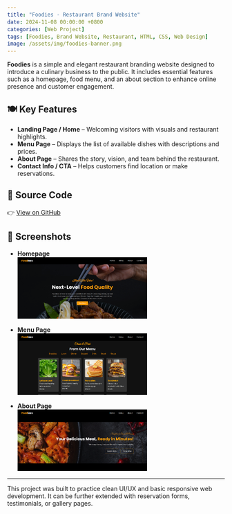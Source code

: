 ```yaml
---
title: "Foodies - Restaurant Brand Website"
date: 2024-11-08 00:00:00 +0800
categories: [Web Project]
tags: [Foodies, Brand Website, Restaurant, HTML, CSS, Web Design]
image: /assets/img/foodies-banner.png
---
```


**Foodies** is a simple and elegant restaurant branding website designed to introduce a culinary business to the public. It includes essential features such as a homepage, food menu, and an about section to enhance online presence and customer engagement.

## 🍽️ Key Features

- **Landing Page / Home** – Welcoming visitors with visuals and restaurant highlights.
- **Menu Page** – Displays the list of available dishes with descriptions and prices.
- **About Page** – Shares the story, vision, and team behind the restaurant.
- **Contact Info / CTA** – Helps customers find location or make reservations.

## 📂 Source Code

👉 [View on GitHub](https://github.com/harmeliayra17/foodies-restaurant-website)

## 📸 Screenshots

- **Homepage**  
  <img src="/assets/img/foodies-home.png" style="width: 300px;" alt="Homepage" />

- **Menu Page**  
  <img src="/assets/img/foodies-menu.png" style="width: 300px;" alt="Menu" />

- **About Page**  
  <img src="/assets/img/foodies-about.png" style="width: 300px;" alt="About" />

---

This project was built to practice clean UI/UX and basic responsive web development. It can be further extended with reservation forms, testimonials, or gallery pages.

